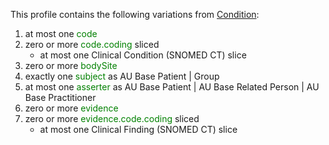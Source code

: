 This profile contains the following variations from [Condition](http://hl7.org/fhir/STU3/Condition):

1. at most one <span style='color:green'>code</span> 
1. zero or more <span style='color:green'>code.coding</span>  sliced
   * at most one Clinical Condition (SNOMED CT) slice
1. zero or more <span style='color:green'>bodySite</span> 
1. exactly one <span style='color:green'>subject</span> as AU Base Patient | Group
1. at most one <span style='color:green'>asserter</span> as AU Base Patient | AU Base Related Person | AU Base Practitioner
1. zero or more <span style='color:green'>evidence</span> 
1. zero or more <span style='color:green'>evidence.code.coding</span>  sliced
   * at most one Clinical Finding (SNOMED CT) slice
